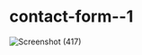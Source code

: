 # contact-form--1

![Screenshot (417)](https://user-images.githubusercontent.com/90081576/186356893-0ac1b3c1-5214-4ba7-ac90-1dfec7d48929.png)
